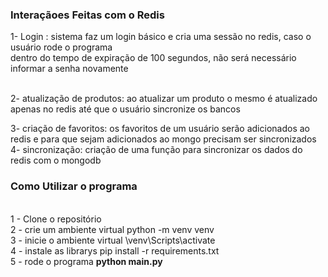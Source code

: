 ### Interaçãoes Feitas com o Redis
1- Login : sistema faz um login básico e cria uma sessão no redis, caso o usuário rode o programa<br>
dentro do tempo de expiração de 100 segundos, não será necessário informar a senha novamente<br><br>

2- atualização de produtos: ao atualizar um produto o mesmo é atualizado apenas no redis até que o usuário sincronize os bancos<br>

3- criação de favoritos: os favoritos de um usuário serão adicionados ao redis e para que sejam adicionados ao mongo precisam ser sincronizados
<br>
4- sincronização: criação de uma função para sincronizar os dados do redis com o mongodb
<br>
### Como Utilizar o programa
<br>
1 - Clone o repositório<br>
2 - crie um ambiente virtual python -m venv venv<br>
3 - inicie o ambiente virtual \venv\Scripts\activate<br>
4 - instale as librarys pip install -r requirements.txt<br>
5 - rode o programa <strong>python main.py</strong><br>

